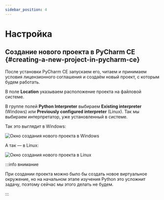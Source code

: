 ```yaml
---
sidebar_position: 4
---
```


# Настройка

## Создание нового проекта в PyCharm CE {#creating-a-new-project-in-pycharm-ce}

После установки PyCharm CE запускаем его, читаем и принимаем условия лицензионного соглашения и создаём новый проект, с которым будем работать.

В поле **Location** указываем расположение проекта на файловой системе.

В группе полей **Python Interpreter** выбираем **Existing interpreter** (Windows) или **Previously configured interpreter** (Linux). Так мы выбираем интерпретатор, уже установленный в системе.

Так это выглядит в Windows:

![Окно создания нового проекта в Windows](/images/python-language/installing-and-configuring/configuring/pycharm-ce-new-project-windows.png "Окно создания нового проекта в Windows")

А так — в Linux:

![Окно создания нового проекта в Linux](/images/python-language/installing-and-configuring/configuring/pycharm-ce-new-project-linux.png "Окно создания нового проекта в Linux")

:::info внимание

При создании проекта можно было бы создать новое виртуальное окружение, но на начальном этапе изучения Python это усложнит задачу, поэтому сейчас мы этого делать не будем.

:::

